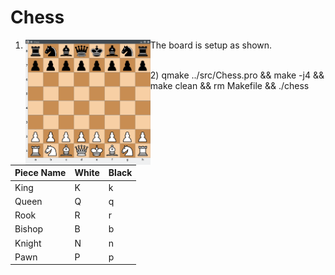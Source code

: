 # Chess

1) The board is setup as shown.
<a href="url"><img src="https://github.com/vkovsh/Chess/blob/main/chess_view.png" align="left" height="200" width="200" ></a>
<br/>
2)
qmake ../src/Chess.pro && make -j4 && make clean && rm Makefile && ./chess

| Piece Name | White | Black |
| --- | --- | --- |
| King | K | k |
| Queen | Q | q |
| Rook | R | r |
| Bishop | B | b |
| Knight | N | n |
| Pawn | P | p |
